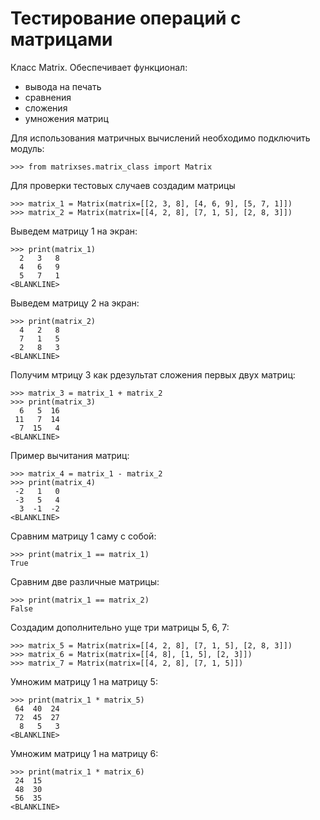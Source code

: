 # Тестирование операций с матрицами

Класс Matrix. Обеспечивает функционал:
- вывода на печать
- сравнения
- сложения
- умножения матриц

Для использования матричных вычислений необходимо подключить модуль:

    >>> from matrixses.matrix_class import Matrix

Для проверки тестовых случаев создадим матрицы 

    >>> matrix_1 = Matrix(matrix=[[2, 3, 8], [4, 6, 9], [5, 7, 1]])
    >>> matrix_2 = Matrix(matrix=[[4, 2, 8], [7, 1, 5], [2, 8, 3]])
    
Выведем матрицу 1 на экран:

    >>> print(matrix_1)
      2   3   8 
      4   6   9 
      5   7   1 
    <BLANKLINE>
    
Выведем матрицу 2 на экран:

    >>> print(matrix_2)
      4   2   8 
      7   1   5 
      2   8   3 
    <BLANKLINE>

Получим мтрицу 3 как рдезультат сложения первых двух матриц:

    >>> matrix_3 = matrix_1 + matrix_2
    >>> print(matrix_3)
      6   5  16 
     11   7  14 
      7  15   4 
    <BLANKLINE>

Пример вычитания матриц:

    >>> matrix_4 = matrix_1 - matrix_2
    >>> print(matrix_4)
     -2   1   0 
     -3   5   4 
      3  -1  -2 
    <BLANKLINE>

Сравним матрицу 1 саму с собой:

    >>> print(matrix_1 == matrix_1)
    True

Сравним две различные матрицы: 

    >>> print(matrix_1 == matrix_2)
    False

Создадим дополнительно уще три матрицы 5, 6, 7:

    >>> matrix_5 = Matrix(matrix=[[4, 2, 8], [7, 1, 5], [2, 8, 3]])
    >>> matrix_6 = Matrix(matrix=[[4, 8], [1, 5], [2, 3]])
    >>> matrix_7 = Matrix(matrix=[[4, 2, 8], [7, 1, 5]])

Умножим матрицу 1 на матрицу 5:

    >>> print(matrix_1 * matrix_5)
     64  40  24 
     72  45  27 
      8   5   3 
    <BLANKLINE>

Умножим матрицу 1 на матрицу 6:

    >>> print(matrix_1 * matrix_6)
     24  15 
     48  30 
     56  35 
    <BLANKLINE>
